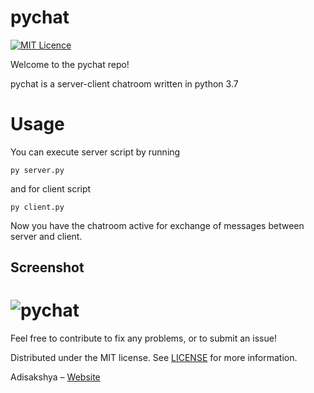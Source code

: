 # pychat
[![MIT Licence](https://badges.frapsoft.com/os/mit/mit.png?v=103)](https://opensource.org/licenses/mit-license.php)

Welcome to the pychat repo!

pychat is a server-client chatroom written in python 3.7

# Usage
You can execute server script by running
```
py server.py
```
and for client script
```
py client.py
```

Now you have the chatroom active for exchange of messages between server and client.

## Screenshot

# ![pychat](https://raw.githubusercontent.com/adisakshya/pychat/master/screenshot.jpg)


Feel free to contribute to fix any problems, or to submit an issue!

Distributed under the MIT license. See [LICENSE](https://github.com/adisakshya/pychat/blob/master/LICENSE) for more information.

Adisakshya – [Website](https://adisakshya.github.io)
